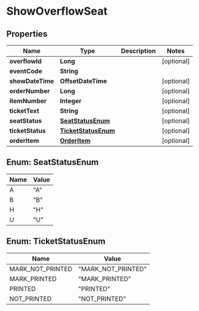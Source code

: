 

# ShowOverflowSeat


## Properties

| Name | Type | Description | Notes |
|------------ | ------------- | ------------- | -------------|
|**overflowId** | **Long** |  |  [optional] |
|**eventCode** | **String** |  |  |
|**showDateTime** | **OffsetDateTime** |  |  [optional] |
|**orderNumber** | **Long** |  |  [optional] |
|**itemNumber** | **Integer** |  |  [optional] |
|**ticketText** | **String** |  |  [optional] |
|**seatStatus** | [**SeatStatusEnum**](#SeatStatusEnum) |  |  [optional] |
|**ticketStatus** | [**TicketStatusEnum**](#TicketStatusEnum) |  |  [optional] |
|**orderItem** | [**OrderItem**](OrderItem.md) |  |  [optional] |



## Enum: SeatStatusEnum

| Name | Value |
|---- | -----|
| A | &quot;A&quot; |
| B | &quot;B&quot; |
| H | &quot;H&quot; |
| U | &quot;U&quot; |



## Enum: TicketStatusEnum

| Name | Value |
|---- | -----|
| MARK_NOT_PRINTED | &quot;MARK_NOT_PRINTED&quot; |
| MARK_PRINTED | &quot;MARK_PRINTED&quot; |
| PRINTED | &quot;PRINTED&quot; |
| NOT_PRINTED | &quot;NOT_PRINTED&quot; |



